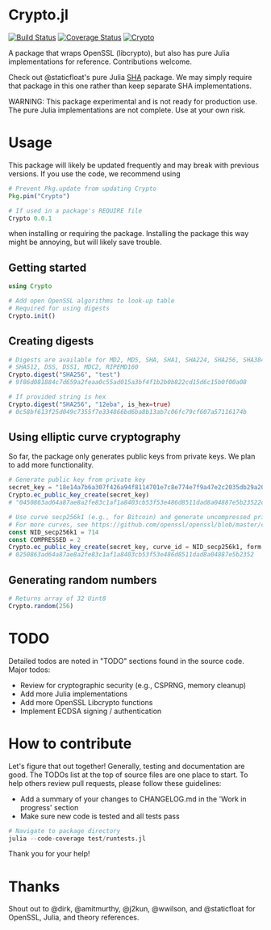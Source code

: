 Crypto.jl
=========

[![Build Status](https://travis-ci.org/danielsuo/Crypto.jl.svg?branch=master)](https://travis-ci.org/danielsuo/Crypto.jl)
[![Coverage Status](https://coveralls.io/repos/danielsuo/Crypto.jl/badge.png)](https://coveralls.io/r/danielsuo/Crypto.jl)
[![Crypto](http://pkg.julialang.org/badges/Crypto_release.svg)](http://pkg.julialang.org/?pkg=Crypto&ver=release)

A package that wraps OpenSSL (libcrypto), but also has pure Julia implementations for reference. Contributions welcome.

Check out @staticfloat's pure Julia [SHA](https://github.com/staticfloat/SHA.jl) package. We may simply require that package in this one rather than keep separate SHA implementations.

WARNING: This package experimental and is not ready for production use. The pure Julia implementations are not complete. Use at your own risk. 

# Usage
This package will likely be updated frequently and may break with previous versions. If you use the code, we recommend using
```julia
# Prevent Pkg.update from updating Crypto
Pkg.pin("Crypto")

# If used in a package's REQUIRE file
Crypto 0.0.1
```
when installing or requiring the package. Installing the package this way might be annoying, but will likely save trouble.

## Getting started
``` julia
using Crypto

# Add open OpenSSL algorithms to look-up table
# Required for using digests
Crypto.init()
```

## Creating digests
```julia
# Digests are available for MD2, MD5, SHA, SHA1, SHA224, SHA256, SHA384,
# SHA512, DSS, DSS1, MDC2, RIPEMD160
Crypto.digest("SHA256", "test")
# 9f86d081884c7d659a2feaa0c55ad015a3bf4f1b2b0b822cd15d6c15b0f00a08

# If provided string is hex
Crypto.digest("SHA256", "12eba", is_hex=true)
# 0c58bf613f25d049c7355f7e334866bd6ba8b13ab7c06fc79cf607a57116174b
```

## Using elliptic curve cryptography
So far, the package only generates public keys from private keys. We plan to add more functionality.
```julia
# Generate public key from private key
secret_key = "18e14a7b6a307f426a94f8114701e7c8e774e7f9a47e2c2035db29a206321725"
Crypto.ec_public_key_create(secret_key)
# "0450863ad64a87ae8a2fe83c1af1a8403cb53f53e486d8511dad8a04887e5b23522cd470243453a299fa9e77237716103abc11a1df38855ed6f2ee187e9c582ba6"

# Use curve secp256k1 (e.g., for Bitcoin) and generate uncompressed private key
# For more curves, see https://github.com/openssl/openssl/blob/master/crypto/objects/obj_mac.h
const NID_secp256k1 = 714
const COMPRESSED = 2
Crypto.ec_public_key_create(secret_key, curve_id = NID_secp256k1, form = COMPRESSED)
# 0250863ad64a87ae8a2fe83c1af1a8403cb53f53e486d8511dad8a04887e5b2352
```

## Generating random numbers
```julia
# Returns array of 32 Uint8
Crypto.random(256)
```

# TODO
Detailed todos are noted in "TODO" sections found in the source code. Major todos:

- Review for cryptographic security (e.g., CSPRNG, memory cleanup)
- Add more Julia implementations
- Add more OpenSSL Libcrypto functions
- Implement ECDSA signing / authentication

# How to contribute
Let's figure that out together! Generally, testing and documentation are good. The TODOs list at the top of source files are one place to start. To help others review pull requests, please follow these guidelines:

- Add a summary of your changes to CHANGELOG.md in the 'Work in progress' section
- Make sure new code is tested and all tests pass

```julia
# Navigate to package directory
julia --code-coverage test/runtests.jl
```

Thank you for your help!

# Thanks
Shout out to @dirk, @amitmurthy, @j2kun, @wwilson, and @staticfloat for OpenSSL, Julia, and theory references.
